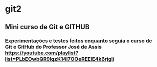 # git2
## Mini curso de Git e GITHUB

### Experimentações e testes feitos enquanto seguia o curso de Git e GitHub do Professor José de Assis https://youtube.com/playlist?list=PLbEOwbQR9lqzK14I7OOeREEIE4k6rjgIj


